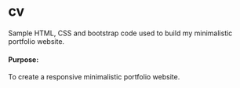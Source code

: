 # cv
Sample HTML, CSS and bootstrap code used to build my minimalistic portfolio website.
#### Purpose:   
To create a responsive minimalistic portfolio website.
